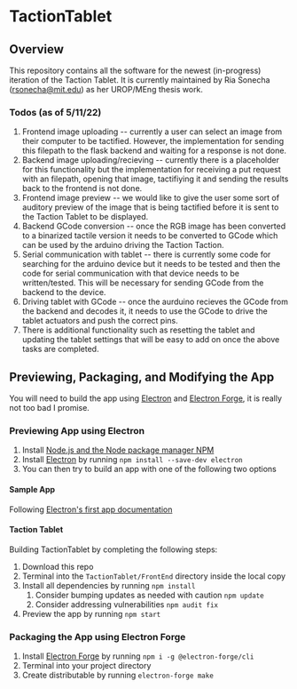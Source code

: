 # TactionTablet

## Overview
This repository contains all the software for the newest (in-progress) iteration of the Taction Tablet. It is currently maintained by Ria Sonecha (rsonecha@mit.edu) as her UROP/MEng thesis work.

### Todos (as of 5/11/22)
1. Frontend image uploading -- currently a user can select an image from their computer to be tactified. However, the implementation for sending this filepath to the flask backend and waiting for a response is not done.
2. Backend image uploading/recieving -- currently there is a placeholder for this functionality but the implementation for receiving a put request with an filepath, opening that image, tactifiying it and sending the results back to the frontend is not done.
3. Frontend image preview -- we would like to give the user some sort of auditory preview of the image that is being tactified before it is sent to the Taction Tablet to be displayed.
4. Backend GCode conversion -- once the RGB image has been converted to a binarized tactile version it needs to be converted to GCode which can be used by the arduino driving the Taction Taction.
5. Serial communication with tablet -- there is currently some code for searching for the arduino device but it needs to be tested and then the code for serial communication with that device needs to be written/tested. This will be necessary for sending GCode from the backend to the device.
6. Driving tablet with GCode -- once the aurduino recieves the GCode from the backend and decodes it, it needs to use the GCode to drive the tablet actuators and push the correct pins.
7. There is additional functionality such as resetting the tablet and updating the tablet settings that will be easy to add on once the above tasks are completed.

## Previewing, Packaging, and Modifying the App
You will need to build the app using [Electron](https://electronjs.org/) and [Electron Forge](https://www.electronforge.io/), it is really not too bad I promise.

### Previewing App using Electron

1. Install [Node.js and the Node package manager NPM](https://www.npmjs.com/get-npm)
2. Install [Electron]() by running `npm install --save-dev electron`
3. You can then try to build an app with one of the following two options

#### Sample App
Following [Electron's first app documentation](https://electronjs.org/docs/tutorial/first-app)

#### Taction Tablet
Building TactionTablet by completing the following steps:

1. Download this repo
2. Terminal into the `TactionTablet/FrontEnd` directory inside the local copy
3. Install all dependencies by running `npm install`
   1. Consider bumping updates as needed with caution `npm update`
   2. Consider addressing vulnerabilities `npm audit fix`
4. Preview the app by running `npm start`

### Packaging the App using Electron Forge

1. Install [Electron Forge](https://www.electronforge.io/) by running `npm i -g @electron-forge/cli`
2. Terminal into your project directory
3. Create distributable by running `electron-forge make`
